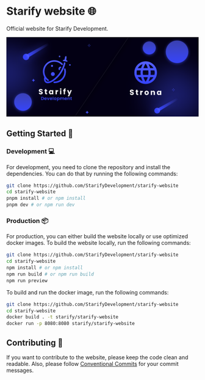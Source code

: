 ﻿# Starify website :globe_with_meridians:

Official website for Starify Development.

![Website repo banner](./public/rm-banner.png)

## Getting Started :rocket:

### Development :computer:

For development, you need to clone the repository and install the dependencies. You can do that by running the following commands:

```bash
git clone https://github.com/StarifyDevelopment/starify-website
cd starify-website
pnpm install # or npm install
pnpm dev # or npm run dev
```

### Production :package:

For production, you can either build the website locally or use optimized docker images. To build the website locally, run the following commands:

```bash
git clone https://github.com/StarifyDevelopment/starify-website
cd starify-website
npm install # or npm install
npm run build # or npm run build
npm run preview
```

To build and run the docker image, run the following commands:

```bash
git clone https://github.com/StarifyDevelopment/starify-website
cd starify-website
docker build . -t starify/starify-website
docker run -p 8080:8080 starify/starify-website
```

## Contributing :handshake:

If you want to contribute to the website, please keep the code clean and readable. Also, please follow [Conventional Commits](https://www.conventionalcommits.org/en/v1.0.0/) for your commit messages.


